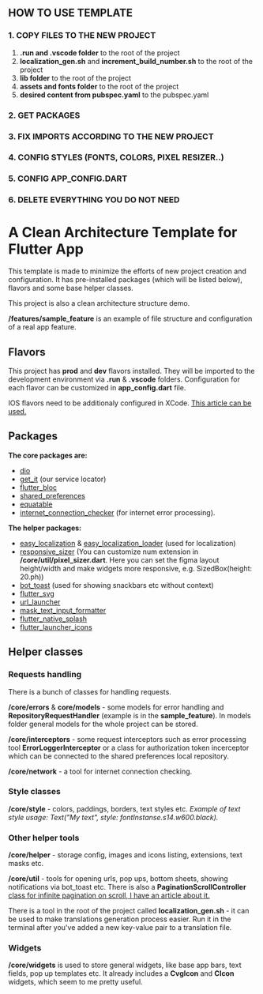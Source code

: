 ## HOW TO USE TEMPLATE

### 1. COPY FILES TO THE NEW PROJECT
1. **.run and .vscode folder** to the root of the project
2. **localization_gen.sh** and **increment_build_number.sh** to the root of the project
3. **lib folder** to the root of the project
4. **assets and fonts folder** to the root of the project
5. **desired content from pubspec.yaml** to the pubspec.yaml

### 2. GET PACKAGES

### 3. FIX IMPORTS ACCORDING TO THE NEW PROJECT

### 4. CONFIG STYLES (FONTS, COLORS, PIXEL RESIZER..)

### 5. CONFIG APP_CONFIG.DART

### 6. DELETE EVERYTHING YOU DO NOT NEED

# A Clean Architecture Template for Flutter App

This template is made to minimize the efforts of new project creation and configuration. It has pre-installed packages (which will be listed below), flavors and some base helper classes.

This project is also a clean architecture structure demo.

**/features/sample_feature** is an example of file structure and configuration of a real app feature.
## Flavors

This project has **prod** and **dev** flavors installed. They will be imported to the development environment via **.run** & **.vscode** folders. Configuration for each flavor can be customized in **app_config.dart** file.

IOS flavors need to be additionaly configured in XCode. [This article can be used.](https://medium.com/@animeshjain/build-flavors-in-flutter-android-and-ios-with-different-firebase-projects-per-flavor-27c5c5dac10b)
## Packages
**The core packages are:**
- [dio](https://pub.dev/packages/dio)
- [get_it](https://pub.dev/packages/get_it) (our service locator)
- [flutter_bloc](https://pub.dev/packages/flutter_bloc)
- [shared_preferences](https://pub.dev/packages/shared_preferences)
- [equatable](https://pub.dev/packages/equatable)
- [internet_connection_checker](https://pub.dev/packages/internet_connection_checker) (for internet error processing).

**The helper packages:**
- [easy_localization](https://pub.dev/packages/easy_localization) & [easy_localization_loader](https://pub.dev/packages/easy_localization_loader) (used for localization)
- [responsive_sizer](https://pub.dev/packages/responsive_sizer) (You can customize num extension in **/core/util/pixel_sizer.dart**. Here you can set the figma layout height/width and make widgets more responsive, e.g. SizedBox(height: 20.ph))
- [bot_toast](https://pub.dev/packages/bot_toast) (used for showing snackbars etc without context)
- [flutter_svg](https://pub.dev/packages/flutter_svg)
- [url_launcher](https://pub.dev/packages/url_launcher)
- [mask_text_input_formatter](https://pub.dev/packages/mask_text_input_formatter)
- [flutter_native_splash](https://pub.dev/packages/flutter_native_splash)
- [flutter_launcher_icons](https://pub.dev/packages/flutter_launcher_icons)
## Helper classes
### Requests handling
There is a bunch of classes for handling requests. 

**/core/errors** & **core/models** - some models for error handling and **RepositoryRequestHandler** (example is in the **sample_feature**). In models folder general models for the whole project can be stored.

**/core/interceptors** - some request interceptors such as error processing tool **ErrorLoggerInterceptor** or a class for authorization token incerceptor which can be connected to the shared preferences local repository.

**/core/network** - a tool for internet connection checking.
### Style classes
**/core/style** - colors, paddings, borders, text styles etc. *Example of text style usage: Text("My text", style: fontInstanse.s14.w600.black).*
### Other helper tools
**/core/helper** - storage config, images and icons listing, extensions, text masks etc.

**/core/util** - tools for opening urls, pop ups, bottom sheets, showing notifications via bot_toast etc. 
There is also a **PaginationScrollController** [class for infinite pagination on scroll, I have an article about it.](https://medium.com/@m1nori/flutter-pagination-without-any-packages-8c24095555b3)

There is a tool in the root of the project called **localization_gen.sh** - it can be used to make translations generation process easier. Run it in the terminal after you've added a new key-value pair to a translation file.
### Widgets
**/core/widgets** is used to store general widgets, like base app bars, text fields, pop up templates etc. It already includes a **CvgIcon** and **CIcon** widgets, which seem to me pretty useful.

